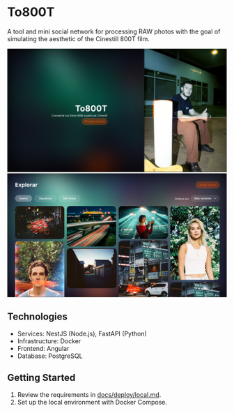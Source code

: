 # To800T

A tool and mini social network for processing RAW photos with the goal of simulating the aesthetic of the Cinestill 800T film.

![Landing Page](docs/frontend/mockups/landig_page.png)
![Explore](docs/frontend/mockups/explore.png)

## Technologies

- Services: NestJS (Node.js), FastAPI (Python)
- Infrastructure: Docker
- Frontend: Angular
- Database: PostgreSQL

## Getting Started

1. Review the requirements in [docs/deploy/local.md](docs/deploy/local.md).
2. Set up the local environment with Docker Compose.
